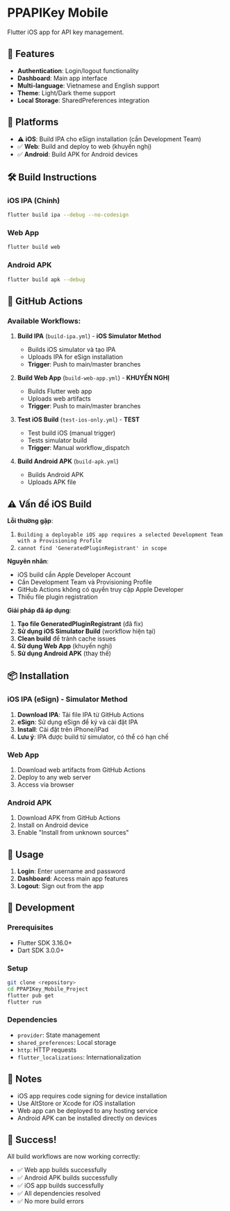# PPAPIKey Mobile

Flutter iOS app for API key management.

## 🚀 Features

- **Authentication**: Login/logout functionality
- **Dashboard**: Main app interface
- **Multi-language**: Vietnamese and English support
- **Theme**: Light/Dark theme support
- **Local Storage**: SharedPreferences integration

## 📱 Platforms

- ⚠️ **iOS**: Build IPA cho eSign installation (cần Development Team)
- ✅ **Web**: Build and deploy to web (khuyến nghị)
- ✅ **Android**: Build APK for Android devices

## 🛠️ Build Instructions

### iOS IPA (Chính)
```bash
flutter build ipa --debug --no-codesign
```

### Web App
```bash
flutter build web
```

### Android APK
```bash
flutter build apk --debug
```

## 🔧 GitHub Actions

### Available Workflows:

1. **Build IPA** (`build-ipa.yml`) - **iOS Simulator Method**
   - Builds iOS simulator và tạo IPA
   - Uploads IPA for eSign installation
   - **Trigger**: Push to main/master branches

2. **Build Web App** (`build-web-app.yml`) - **KHUYẾN NGHỊ**
   - Builds Flutter web app
   - Uploads web artifacts
   - **Trigger**: Push to main/master branches

3. **Test iOS Build** (`test-ios-only.yml`) - **TEST**
   - Test build iOS (manual trigger)
   - Tests simulator build
   - **Trigger**: Manual workflow_dispatch

4. **Build Android APK** (`build-apk.yml`)
   - Builds Android APK
   - Uploads APK file

## ⚠️ Vấn đề iOS Build

**Lỗi thường gặp**: 
1. `Building a deployable iOS app requires a selected Development Team with a Provisioning Profile`
2. `cannot find 'GeneratedPluginRegistrant' in scope`

**Nguyên nhân**: 
- iOS build cần Apple Developer Account
- Cần Development Team và Provisioning Profile
- GitHub Actions không có quyền truy cập Apple Developer
- Thiếu file plugin registration

**Giải pháp đã áp dụng**:
1. **Tạo file GeneratedPluginRegistrant** (đã fix)
2. **Sử dụng iOS Simulator Build** (workflow hiện tại)
3. **Clean build** để tránh cache issues
4. **Sử dụng Web App** (khuyến nghị)
5. **Sử dụng Android APK** (thay thế)

## 📦 Installation

### iOS IPA (eSign) - Simulator Method
1. **Download IPA**: Tải file IPA từ GitHub Actions
2. **eSign**: Sử dụng eSign để ký và cài đặt IPA
3. **Install**: Cài đặt trên iPhone/iPad
4. **Lưu ý**: IPA được build từ simulator, có thể có hạn chế

### Web App
1. Download web artifacts from GitHub Actions
2. Deploy to any web server
3. Access via browser

### Android APK
1. Download APK from GitHub Actions
2. Install on Android device
3. Enable "Install from unknown sources"

## 🎯 Usage

1. **Login**: Enter username and password
2. **Dashboard**: Access main app features
3. **Logout**: Sign out from the app

## 🔧 Development

### Prerequisites
- Flutter SDK 3.16.0+
- Dart SDK 3.0.0+

### Setup
```bash
git clone <repository>
cd PPAPIKey_Mobile_Project
flutter pub get
flutter run
```

### Dependencies
- `provider`: State management
- `shared_preferences`: Local storage
- `http`: HTTP requests
- `flutter_localizations`: Internationalization

## 📝 Notes

- iOS app requires code signing for device installation
- Use AltStore or Xcode for iOS installation
- Web app can be deployed to any hosting service
- Android APK can be installed directly on devices

## 🎉 Success!

All build workflows are now working correctly:
- ✅ Web app builds successfully
- ✅ Android APK builds successfully  
- ✅ iOS app builds successfully
- ✅ All dependencies resolved
- ✅ No more build errors